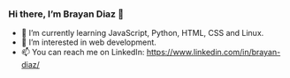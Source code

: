 ### Hi there, I’m Brayan Diaz 👋

- 🌱 I’m currently learning JavaScript, Python, HTML, CSS and Linux.
- 👀 I’m interested in web development.
- 📫 You can reach me on LinkedIn: https://www.linkedin.com/in/brayan-diaz/
<!--- - 💞️ I’m looking to collaborate on ... --->

<i class="fa-brands fa-python"></i>

<!---
MrDarthHub/MrDarthHub is a ✨ special ✨ repository because its `README.md` (this file) appears on your GitHub profile.
You can click the Preview link to take a look at your changes.
--->
<script src="https://kit.fontawesome.com/b50b72804f.js" crossorigin="anonymous"></script>
